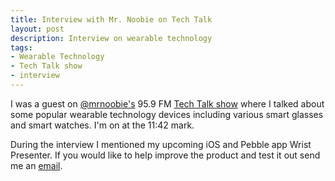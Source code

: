 ```yaml
---
title: Interview with Mr. Noobie on Tech Talk
layout: post
description: Interview on wearable technology
tags:
- Wearable Technology
- Tech Talk show
- interview
---
```


I was a guest on [@mrnoobie's](https://twitter.com/mrnoobie) 95.9 FM [Tech Talk show](http://www.noobie.com/2013/12/09/the-next-big-trend-wearable-technology/ "Tech Talk podcast with Mr. Noobie") where I talked about some popular wearable technology devices including various smart glasses and smart watches. I'm on at the 11:42 mark.

During the interview I mentioned my upcoming iOS and Pebble app Wrist Presenter. If you would like to help improve the product and test it out send me an [email](mailto:me@matthewmorey.com).